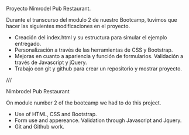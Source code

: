 Proyecto Nimrodel Pub Restaurant. 

Durante el transcurso del modulo 2 de nuestro Bootcamp, tuvimos que hacer las siguientes modificaciones en el proyecto.
* Creación del index.html y su estructura para simular el ejemplo entregado.
* Personalización a través de las herramientas de CSS y Bootstrap.
* Mejoras en cuanto a apariencia y función de formularios. Validación a través de Javascript y jQuery.
* Trabajo con git y github para crear un repositorio y mostrar proyecto. 

///

Nimbrodel Pub Restaurant

On module number 2 of the bootcamp we had to do this project. 
* Use of HTML, CSS and Bootstrap.
* Form use and appereance. Validation through Javascript and Jquery.
* Git and Github work. 
